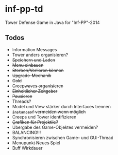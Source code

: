 inf-pp-td
=========

Tower Defense Game in Java for "Inf-PP"-2014

## Todos

- Information Messages
- Tower anders organisieren?
- ~~Speichern und Laden~~
- ~~Menu einbauen~~
- ~~Sterben/Verlieren können~~
- ~~Upgrade-Mechanik~~
- ~~Gold~~
- ~~Creepwaves organisieren~~
- ~~Einheitlicher Zeitgeber~~
- ~~Pausieren~~
- Threads?
- Model und View stärker durch Interfaces trennen
- ~~``instanceof`` vermeiden wenn möglich~~
- Creeps und Tower identifizieren
- ~~Grafiken für Projektile?~~
- Übergabe des Game-Objektes vermeiden?
- BALANCING!!!
- Synchronisieren zwischen Game- und GUI-Thread
- ~~Menupunkt Neues Spiel~~
- Buff Wirkdauer